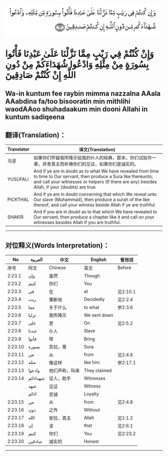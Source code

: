 ![002:023](images/002_023.gif)

#  وَإِنْ كُنْتُمْ فِي رَيْبٍ مِمَّا نَزَّلْنَا عَلَىٰ عَبْدِنَا فَأْتُوا بِسُورَةٍ مِنْ مِثْلِهِ وَادْعُوا شُهَدَاءَكُمْ مِنْ دُونِ اللَّهِ إِنْ كُنْتُمْ صَادِقِينَ 

## Wa-in kuntum fee raybin mimma nazzalna AAala AAabdina fa/too bisooratin min mithlihi waodAAoo shuhadaakum min dooni Allahi in kuntum sadiqeena

## 翻译(Translation)：

| Translator | 译文(Translation)                                            |
| ---------- | ------------------------------------------------------------ |
| 马坚       | 如果你们怀疑我所降示给我的仆人的经典，那末，你们试拟作一章，并舍真主而祈祷你们的见证，如果你们是诚实的。 |
| YUSUFALI   | And if ye are in doubt as to what We have revealed from time to time to Our servant, then produce a Sura like thereunto; and call your witnesses or helpers (If there are any) besides Allah, if your (doubts) are true. |
| PICKTHAL   | And if ye are in doubt concerning that which We reveal unto Our slave (Muhammad), then produce a surah of the like thereof, and call your witness beside Allah if ye are truthful. |
| SHAKIR     | And if you are in doubt as to that which We have revealed to Our servant, then produce a chapter like it and call on your witnesses besides Allah if you are truthful. |

---

## 对位释义(Words Interpretation)：

| No      | العربية | 中文           | English      | 曾用词   |
| ------- | ------- | -------------- | ------------ | -------- |
| 序号    | 阿文    | Chinese        | 英文         | Before   |
| 2:23.1  | وإن     | 虽然           | Though       |          |
| 2:23.2  | كنتم    | 你们           | You          |          |
| 2:23.3  | في      | 在             | at           | 见2:10.1 |
| 2:23.4  | ريب     | 果断地         | Decidedly    | 见2:2.4  |
| 2:23.5  | مما     | 关于什么       | to what      | 参2:3.6  |
| 2:23.6  | نزلنا   | 我所降示       | We sent down |          |
| 2:23.7  | على     | 至             | On           | 见2:5.2  |
| 2:23.8  | عبدنا   | 仆人           | Slave        |          |
| 2:23.9  | فأتوا   | 带             | Bring        |          |
| 2:23.10 | بسورة   | 苏拉，章       | Sura         |          |
| 2:23.11 | من      | 从             | from         | 见2:4.8  |
| 2:23.12 | مثله    | 像这样         | like him     | 参2:17.1 |
| 2:23.13 | وادعوا  | 他们声称，叫来 | They claimed |          |
| 2:23.14 | شهداءكم | 证人，助手     | Witnesses    |          |
|         | شهد     | 见证           | Witness      |          |
|         | اءكم    | 忠诚           | Loyalty      |          |
| 2:23.15 | من      | 从             | from         | 见2:4.8  |
| 2:23.16 | دون     | 之外           | Without      |          |
| 2:23.17 | الله    | 安拉，真主     | Allah        | 见1:1.2  |
| 2:23.18 | إن      | 该             | that         | 见2:6.1  |
| 2:23.19 | كنتم    | 你们           | You          | 见2:23.2 |
| 2:23.20 | صادقين  | 诚实的         | Honest       |          |

---
